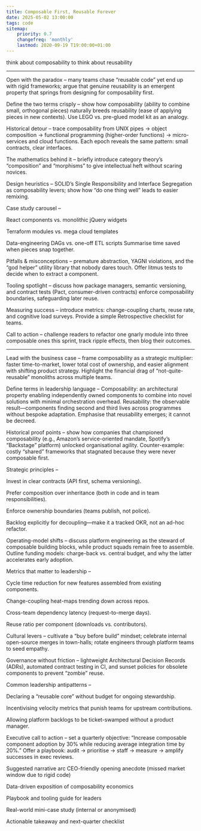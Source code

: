 ```yaml
---
title: Composable First, Reusable Forever
date: 2025-05-02 13:00:00
tags: code
sitemap:
    priority: 0.7
    changefreq: 'monthly'
    lastmod: 2020-09-19 T19:00:00+01:00
---
```


think about composability to think about reusability

---

Open with the paradox – many teams chase “reusable code” yet end up with rigid frameworks; argue that genuine reusability is an emergent property that springs from designing for composability first.

Define the two terms crisply – show how composability (ability to combine small, orthogonal pieces) naturally breeds reusability (ease of applying pieces in new contexts). Use LEGO vs. pre-glued model kit as an analogy.

Historical detour – trace composability from UNIX pipes → object composition → functional programming (higher-order functions) → micro-services and cloud functions. Each epoch reveals the same pattern: small contracts, clear interfaces.

The mathematics behind it – briefly introduce category theory’s “composition” and “morphisms” to give intellectual heft without scaring novices.

Design heuristics – SOLID’s Single Responsibility and Interface Segregation as composability levers; show how “do one thing well” leads to easier remixing.

Case study carousel –

React components vs. monolithic jQuery widgets

Terraform modules vs. mega cloud templates

Data-engineering DAGs vs. one-off ETL scripts
Summarise time saved when pieces snap together.

Pitfalls & misconceptions – premature abstraction, YAGNI violations, and the “god helper” utility library that nobody dares touch. Offer litmus tests to decide when to extract a component.

Tooling spotlight – discuss how package managers, semantic versioning, and contract tests (Pact, consumer-driven contracts) enforce composability boundaries, safeguarding later reuse.

Measuring success – introduce metrics: change-coupling charts, reuse rate, and cognitive load surveys. Provide a simple Retrospective checklist for teams.

Call to action – challenge readers to refactor one gnarly module into three composable ones this sprint, track ripple effects, then blog their outcomes.

---

Lead with the business case – frame composability as a strategic multiplier: faster time-to-market, lower total cost of ownership, and easier alignment with shifting product strategy. Highlight the financial drag of “not-quite-reusable” monoliths across multiple teams.

Define terms in leadership language –
Composability: an architectural property enabling independently owned components to combine into novel solutions with minimal orchestration overhead.
Reusability: the observable result—components finding second and third lives across programmes without bespoke adaptation.
Emphasise that reusability emerges; it cannot be decreed.

Historical proof points – show how companies that championed composability (e.g., Amazon’s service-oriented mandate, Spotify’s “Backstage” platform) unlocked organisational agility. Counter-example: costly “shared” frameworks that stagnated because they were never composable first.

Strategic principles –

Invest in clear contracts (API first, schema versioning).

Prefer composition over inheritance (both in code and in team responsibilities).

Enforce ownership boundaries (teams publish, not police).

Backlog explicitly for decoupling—make it a tracked OKR, not an ad-hoc refactor.

Operating-model shifts – discuss platform engineering as the steward of composable building blocks, while product squads remain free to assemble. Outline funding models: charge-back vs. central budget, and why the latter accelerates early adoption.

Metrics that matter to leadership –

Cycle time reduction for new features assembled from existing components.

Change-coupling heat-maps trending down across repos.

Cross-team dependency latency (request-to-merge days).

Reuse ratio per component (downloads vs. contributors).

Cultural levers – cultivate a “buy before build” mindset; celebrate internal open-source merges in town-halls; rotate engineers through platform teams to seed empathy.

Governance without friction – lightweight Architectural Decision Records (ADRs), automated contract testing in CI, and sunset policies for obsolete components to prevent “zombie” reuse.

Common leadership antipatterns –

Declaring a “reusable core” without budget for ongoing stewardship.

Incentivising velocity metrics that punish teams for upstream contributions.

Allowing platform backlogs to be ticket-swamped without a product manager.

Executive call to action – set a quarterly objective: “Increase composable component adoption by 30% while reducing average integration time by 20%.” Offer a playbook: audit → prioritise → staff → measure → amplify successes in exec reviews.

Suggested narrative arc
CEO-friendly opening anecdote (missed market window due to rigid code)

Data-driven exposition of composability economics

Playbook and tooling guide for leaders

Real-world mini-case study (internal or anonymised)

Actionable takeaway and next-quarter checklist
